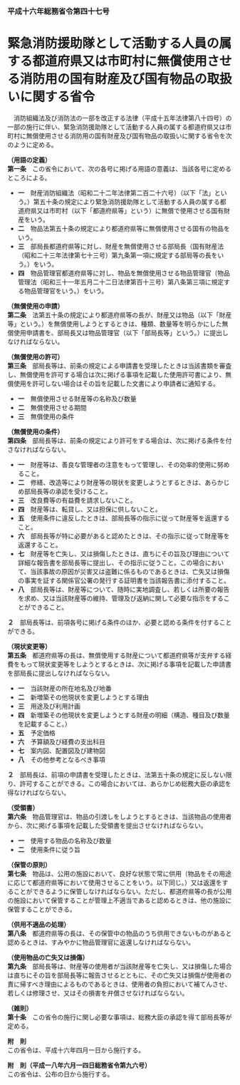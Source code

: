 ### 平成十六年総務省令第四十七号  
# 緊急消防援助隊として活動する人員の属する都道府県又は市町村に無償使用させる消防用の国有財産及び国有物品の取扱いに関する省令  
　消防組織法及び消防法の一部を改正する法律（平成十五年法律第八十四号）の一部の施行に伴い、緊急消防援助隊として活動する人員の属する都道府県又は市町村に無償使用させる消防用の国有財産及び国有物品の取扱いに関する省令を次のように定める。  
  
**（用語の定義）**  
**第一条**　この省令において、次の各号に掲げる用語の意義は、当該各号に定めるところによる。  
* **一**　財産消防組織法（昭和二十二年法律第二百二十六号）（以下「法」という。）第五十条の規定により緊急消防援助隊として活動する人員の属する都道府県又は市町村（以下「都道府県等」という）に無償で使用させる国有財産をいう。  
* **二**　物品法第五十条の規定により都道府県等に無償使用させる国有の物品をいう。  
* **三**　部局長都道府県等に対し、財産を無償使用させる部局長（国有財産法（昭和二十三年法律第七十三号）第九条第一項に規定する部局等の長をいう。）をいう。  
* **四**　物品管理官都道府県等に対し、物品を無償使用させる物品管理官（物品管理法（昭和三十一年五月二十二日法律第百十三号）第八条第三項に規定する物品管理官をいう。）をいう。  
  
**（無償使用の申請）**  
**第二条**　法第五十条の規定により都道府県等の長が、財産又は物品（以下「財産等」という。）を無償使用しようとするときは、種類、数量等を明らかにした無償使用申請書を、部局長又は物品管理官（以下「部局長等」という。）に提出しなければならない。  
  
**（無償使用の許可）**  
**第三条**　部局長等は、前条の規定による申請書を受理したときは当該書類を審査し、無償使用を許可する場合は次に掲げる事項を記載した使用許可書により、無償使用を許可しない場合はその旨を記載した文書により申請者に通知する。  
* **一**　無償使用させる財産等の名称及び数量  
* **二**　無償使用させる期間  
* **三**　無償使用の条件  
  
**（無償使用の条件）**  
**第四条**　部局長等は、前条の規定により許可をする場合は、次に掲げる条件を付さなければならない。  
* **一**　財産等は、善良な管理者の注意をもって管理し、その効率的使用に努めること。  
* **二**　修繕、改造等により財産等の現状を変更しようとするときは、あらかじめ部局長等の承認を受けること。  
* **三**　改良費等の有益費を請求しないこと。  
* **四**　財産等は、転貸し、又は担保に供しないこと。  
* **五**　使用条件に違反したときは、部局長等の指示に従って財産等を返還すること。  
* **六**　部局長等が特に必要があると認めたときは、その指示に従って財産等を返還すること。  
* **七**　財産等を亡失し、又は損傷したときは、直ちにその旨及び理由について詳細な報告書を部局長等に提出し、その指示に従うこと。この場合において、当該事故の原因が災害又は盗難に係るものであるときは、亡失又は損傷の事実を証する関係官公署の発行する証明書を当該報告書に添付すること。  
* **八**　部局長等は、財産等について、随時に実地調査し、若しくは所要の報告を求め、又は当該財産等の維持、管理及び返納に関して必要な指示をすることができること。  
  
**２**　部局長等は、前項各号に掲げる条件のほか、必要と認める条件を付することができる。  
  
**（現状変更等）**  
**第五条**　都道府県等の長は、無償使用する財産について都道府県等が支弁する経費をもって現状変更等をしようとするときは、次に掲げる事項を記載した申請書を部局長に提出しなければならない。  
* **一**　当該財産の所在地名及び地番  
* **二**　新増築その他現状を変更しようとする理由  
* **三**　用途及び利用計画  
* **四**　新増築その他現状を変更しようとする財産の明細（構造、種目及び数量を記載すること。）  
* **五**　予定価格  
* **六**　予算額及び経費の支出科目  
* **七**　案内図、配置図及び建物図  
* **八**　その他参考となるべき事項  
  
**２**　部局長は、前項の申請書を受理したときは、法第五十条の規定に反しない限り、許可することができる。この場合においては、あらかじめ総務大臣の承認を得なければならない。  
  
**（受領書）**  
**第六条**　物品管理官は、物品の引渡しをしようとするときは、当該物品の使用者から、次に掲げる事項を記載した受領書を提出させなければならない。  
* **一**　使用する物品の名称及び数量  
* **二**　使用条件に従う旨  
  
**（保管の原則）**  
**第七条**　物品は、公用の施設において、良好な状態で常に供用（物品をその用途に応じて都道府県等において使用させることをいう。以下同じ。）又は返還をすることができるように保管しなければならない。ただし、都道府県等の長が公用の施設において保管することが管理上不適当であると認めるときは、他の施設に保管することができる。  
  
**（供用不適品の処理）**  
**第八条**　都道府県等の長は、その保管中の物品のうち供用できないものがあると認めるときは、すみやかに物品管理官に返還しなければならない。  
  
**（使用物品の亡失又は損傷）**  
**第九条**　部局長等は、財産等の使用者が当該財産等を亡失し、又は損傷した場合は直ちにその旨を部局長等に報告させるとともに、その亡失又は損傷が使用者の責に帰すべき理由によるものであるときは、使用者の負担において補てんさせ、若しくは修理させ、又はその損害を弁償させなければならない。  
  
**（雑則）**  
**第十条**　この省令の施行に関し必要な事項は、総務大臣の承認を得て部局長等が定める。  
  
**附　則**  
この省令は、平成十六年四月一日から施行する。  
  
**附　則（平成一八年六月一四日総務省令第九六号）**  
この省令は、公布の日から施行する。  
  

